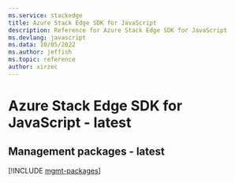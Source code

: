 ```yaml
---
ms.service: stackedge
title: Azure Stack Edge SDK for JavaScript
description: Reference for Azure Stack Edge SDK for JavaScript
ms.devlang: javascript
ms.data: 10/05/2022
ms.author: jeffish
ms.topic: reference
author: xirzec
---
```

# Azure Stack Edge SDK for JavaScript - latest

## Management packages - latest
[!INCLUDE [mgmt-packages](stack-edge-mgmt-index.md)]
